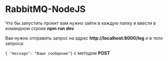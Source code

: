 # RabbitMQ-NodeJS

Что бы запустить проект вам нужно зайти в каждую папку и ввести в командном строке **npm run dev**

Ваи нужно отправить запрос на адрес **http://localhost:8000/log** и в тело запроса: 

`{ "message": "Ваше сообщение"}` c методом **POST**
